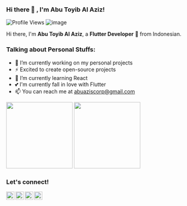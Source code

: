### Hi there 👋 , I'm Abu Toyib Al Aziz!
![Profile Views](https://gpvc.arturio.dev/abuazis)
![image](https://img.shields.io/github/followers/abuazis?label=follow&style=social)
    
Hi there, I'm **Abu Toyib Al Aziz**, a **Flutter Developer** 🚀 from Indonesian.

### Talking about Personal Stuffs:
  - 🔭 I’m currently working on my personal projects
  - ⚡ Excited to create open-source projects
  - 🌱 I’m currently learning React
  - 💕 I'm currently fall in love with Flutter
  - 📫 You can reach me at <a href="mailto:abuaziscorp@gmail.com">abuaziscorp@gmail.com</a>
  
<p>
    <img src="https://github-readme-stats.vercel.app/api?username=abuazis&show_icons=true" height=178 />
    <img src="https://github-readme-stats.vercel.app/api/top-langs/?username=abuazis&layout=compact" height=178 />
</p>

### Let's connect!
<p>
    <a href="https://www.linkedin.com/in/abuazis" target="blank"><img align="left" alt="Abu's LinkedIn" width="22px" src="https://cdn.jsdelivr.net/npm/simple-icons@v3/icons/linkedin.svg" /></a>
    <a href="https://web.facebook.com/AbuToyibAlAzis/" target="blank"><img align="left" alt="Abu's Facebook" width="22px" src="https://cdn.jsdelivr.net/npm/simple-icons@v3/icons/facebook.svg" /></a>
    <a href="https://instagram.com/abuazaio" target="blank"><img align="left" alt="Abu's Twitter" width="22px" src="https://cdn.jsdelivr.net/npm/simple-icons@v3/icons/instagram.svg" /></a>
  <a href="http://play.google.com/store/apps/dev?id=5762269740503030785" target="blank"><img align="left" alt="Abu's Twitter" width="22px" src="https://cdn.jsdelivr.net/npm/simple-icons@v3/icons/googleplay.svg" /></a>
</p>
